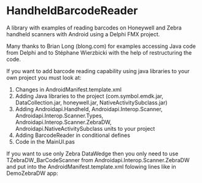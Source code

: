# HandheldBarcodeReader
A library with examples of reading barcodes on Honeywell and Zebra handheld scanners with Android using a Delphi FMX project.

Many thanks to Brian Long (blong.com) for examples accessing Java code from Delphi and to Stéphane Wierzbicki with the help of restructuring the code.

If you want to add barcode reading capability using java libraries to your own project you must look at:
1. Changes in AndroidManifest.template.xml
2. Adding Java libraries to the project (com.symbol.emdk.jar, DataCollection.jar, honeywell.jar, NativeActivitySubclass.jar)
3. Adding Androidapi.Handheld, Androidapi.Interop.Scanner, Androidapi.Interop.Scanner.Types, Androidapi.Interop.Scanner.ZebraDW, Androidapi.NativeActivitySubclass units to your project
4. Adding BarcodeReader in conditional defines
5. Code in the MainUI.pas

If you want to use only Zebra DataWedge then you only need to use TZebraDW_BarCodeScanner from Androidapi.Interop.Scanner.ZebraDW and put into the AndroidManifest.template.xml folowing lines like in DemoZebraDW app:
          <action android:name="%package%.ZebraDW.ACTION" />
          <category android:name="android.intent.category.DEFAULT" />